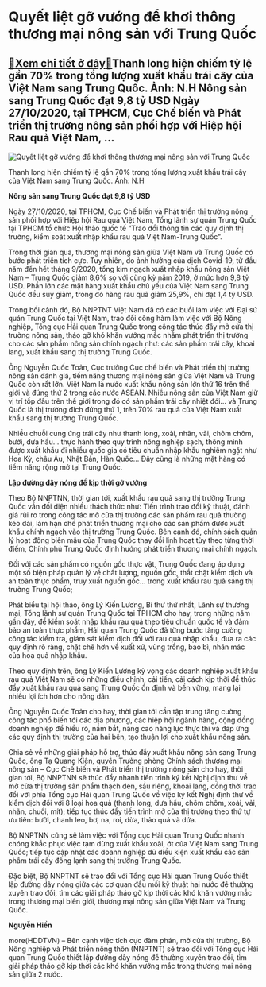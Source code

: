 Quyết liệt gỡ vướng để khơi thông thương mại nông sản với Trung Quốc
====================================================================

[:gift:Xem chi tiết ở đây:gift:](https://hddtvn.com/quyet-liet-go-vuong-de-khoi-thong-thuong-mai-nong-san-voi-trung-quoc/)Thanh long hiện chiếm tỷ lệ gần 70% trong tổng lượng xuất khẩu trái cây của Việt Nam sang Trung Quốc. Ảnh: N.H Nông sản sang Trung Quốc đạt 9,8 tỷ USD Ngày 27/10/2020, tại TPHCM, Cục Chế biến và Phát triển thị trường nông sản phối hợp với Hiệp hội Rau quả Việt Nam, …
---------------------------------------------------------------------------------------------------------------------------------------------------------------------------------------------------------------------------------------------------------------------------





![Quyết liệt gỡ vướng để khơi thông thương mại nông sản với Trung Quốc](https://hddtvn.com/wp-content/uploads/2021/01/3257_IMG_4598.jpg "Quyết liệt gỡ vướng để khơi thông thương mại nông sản với Trung Quốc")


Thanh long hiện chiếm tỷ lệ gần 70% trong tổng lượng xuất khẩu trái cây của Việt Nam sang Trung Quốc. Ảnh: N.H



**Nông sản sang Trung Quốc đạt 9,8 tỷ USD**


Ngày 27/10/2020, tại TPHCM, Cục Chế biến và Phát triển thị trường nông sản phối hợp với Hiệp hội Rau quả Việt Nam, Tổng lãnh sự quán Trung Quốc tại TPHCM tổ chức Hội thảo quốc tế “Trao đổi thông tin các quy định thị trường, kiểm soát xuất nhập khẩu rau quả Việt Nam-Trung Quốc”.


Trong thời gian qua, thương mại nông sản giữa Việt Nam và Trung Quốc có bước phát triển tích cực. Tuy nhiên, do ảnh hưởng của dịch Covid-19, từ đầu năm đến hết tháng 9/2020, tổng kim ngạch xuất nhập khẩu nông sản Việt Nam – Trung Quốc giảm 8,6% so với cùng kỳ năm 2019, ở mức hơn 9,8 tỷ USD. Phần lớn các mặt hàng xuất khẩu chủ yếu của Việt Nam sang Trung Quốc đều suy giảm, trong đó hàng rau quả giảm 25,9%, chỉ đạt 1,4 tỷ USD.


Trong bối cảnh đó, Bộ NNPTNT Việt Nam đã có các buổi làm việc với Đại sứ quán Trung Quốc tại Việt Nam, trao đổi công hàm làm việc với Bộ Nông nghiệp, Tổng cục Hải quan Trung Quốc trong công tác thúc đẩy mở cửa thị trường nông sản, tháo gỡ khó khăn vướng mắc nhằm phát triển thị trường cho các sản phẩm nông sản chính ngạch như: các sản phẩm trái cây, khoai lang, xuất khẩu sang thị trường Trung Quốc.


Ông Nguyễn Quốc Toản, Cục trưởng Cục chế biến và Phát triển thị trường nông sản đánh giá, tiềm năng thương mại nông sản giữa Việt Nam và Trung Quốc còn rất lớn. Việt Nam là nước xuất khẩu nông sản lớn thứ 16 trên thế giới và đứng thứ 2 trong các nước ASEAN. Nhiều nông sản của Việt Nam giữ vị trí tốp đầu trên thế giới trong đó có sản phẩm trái cây nhiệt đới… và Trung Quốc là thị trường đích đứng thứ 1, trên 70% rau quả của Việt Nam xuất khẩu sang thị trường Trung Quốc.


Nhiều chuỗi cung ứng trái cây như thanh long, xoài, nhãn, vải, chôm chôm, bưởi, dưa hấu… thực hành theo quy trình nông nghiệp sạch, thông minh được xuất khẩu đi nhiều quốc gia có tiêu chuẩn nhập khẩu nghiêm ngặt như Hoa Kỳ, châu Âu, Nhật Bản, Hàn Quốc… Đây cũng là những mặt hàng có tiềm năng rộng mở tại Trung Quốc.


**Lập đường dây nóng để kịp thời gỡ vướng**


Theo Bộ NNPTNN, thời gian tới, xuất khẩu rau quả sang thị trường Trung Quốc vẫn đối diện nhiều thách thức như: Tiến trình trao đổi kỹ thuật, đánh giá rủi ro trong công tác mở cửa thị trường các sản phẩm rau quả thường kéo dài, làm hạn chế phát triển thương mại cho các sản phẩm được xuất khẩu chính ngạch vào thị trường Trung Quốc. Bên cạnh đó, chính sách quản lý hoạt động biên mậu của Trung Quốc thay đổi linh hoạt tùy theo từng thời điểm, Chính phủ Trung Quốc định hướng phát triển thương mại chính ngạch.


Đối với các sản phẩm có nguồn gốc thực vật, Trung Quốc đang áp dụng một số biện pháp quản lý về chất lượng, nguồn gốc, thắt chặt kiểm dịch và an toàn thực phẩm, truy xuất nguồn gốc… trong xuất khẩu rau quả sang thị trường Trung Quốc;


Phát biểu tại hội thảo, ông Lý Kiến Lương, Bí thư thứ nhất, Lãnh sự thương mại, Tổng lãnh sự quán Trung Quốc tại TPHCM cho hay, trong những năm gần đây, để kiểm soát nhập khẩu rau quả theo tiêu chuẩn quốc tế và đảm bảo an toàn thực phẩm, Hải quan Trung Quốc đã từng bước tăng cường công tác kiểm tra, giám sát kiểm dịch đối với rau quả nhập khẩu, đưa ra các quy định rõ ràng, chặt chẽ hơn về xuất xứ, vùng trồng, bao bì, nhãn mác của hoa quả nhập khẩu.


Theo quy định trên, ông Lý Kiến Lương kỳ vọng các doanh nghiệp xuất khẩu rau quả Việt Nam sẽ có những điều chỉnh, cải tiến, cải cách kịp thời để thúc đẩy xuất khẩu rau quả sang Trung Quốc ổn định và bền vững, mang lại nhiều lợi ích hơn cho nông dân.


Ông Nguyễn Quốc Toản cho hay, thời gian tới cần tập trung tăng cường công tác phổ biến tới các địa phương, các hiệp hội ngành hàng, cộng đồng doanh nghiệp để hiểu rõ, nắm bắt, nâng cao năng lực thực thi và đáp ứng các quy định thị trường của hai bên, tạo thuận lợi cho xuất khẩu nông sản.


Chia sẻ về những giải pháp hỗ trợ, thúc đẩy xuất khẩu nông sản sang Trung Quốc, ông Tạ Quang Kiên, quyền Trưởng phòng Chính sách thương mại nông sản – Cục Chế biến và Phát triển thị trường nông sản cho hay, thời gian tới, Bộ NNPTNN sẽ thúc đẩy nhanh tiến trình ký kết Nghị định thư về mở cửa thị trường sản phẩm thạch đen, sầu riêng, khoai lang, đồng thời trao đổi với phía Tổng cục Hải quan Trung Quốc về việc ký kết Nghị định thư về kiểm dịch đối với 8 loại hoa quả (thanh long, dưa hấu, chôm chôm, xoài, vải, nhãn, chuối, mít); tiếp tục thúc đẩy tiến trình mở cửa thị trường theo thứ tự ưu tiên: bưởi, chanh leo, bơ, na, roi, dừa, thảo quả và dứa.


Bộ NNPTNN cũng sẽ làm việc với Tổng cục Hải quan Trung Quốc nhanh chóng khắc phục việc tạm dừng xuất khẩu xoài, ớt của Việt Nam sang Trung Quốc; tiếp tục cập nhật các doanh nghiệp đủ điều kiện xuất khẩu các sản phẩm trái cây đông lạnh sang thị trường Trung Quốc.


Đặc biệt, Bộ NNPTNT sẽ trao đổi với Tổng cục Hải quan Trung Quốc thiết lập đường dây nóng giữa các cơ quan đầu mối kỹ thuật hai nước để thường xuyên trao đổi, tìm các giải pháp tháo gỡ kịp thời các khó khăn vướng mắc trong thương mại biên giới, thương mại nông sản giữa Việt Nam và Trung Quốc.




**Nguyễn Hiền**



more(HDDTVN) – Bên cạnh việc tích cực đàm phán, mở cửa thị trường, Bộ Nông nghiệp và Phát triển nông thôn (NNPTNT) sẽ trao đổi với Tổng cục Hải quan Trung Quốc thiết lập đường dây nóng để thường xuyên trao đổi, tìm giải pháp tháo gỡ kịp thời các khó khăn vướng mắc trong thương mại nông sản giữa 2 nước.

